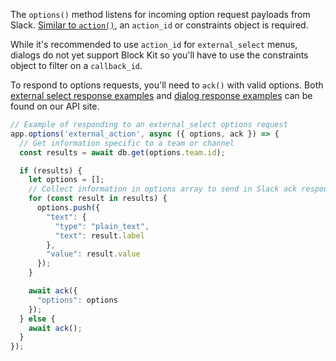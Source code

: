 The `options()` method listens for incoming option request payloads from Slack. [Similar to `action()`](#action-listening),
an `action_id` or constraints object is required.

While it's recommended to use `action_id` for `external_select` menus, dialogs do not yet support Block Kit so you'll have to 
use the constraints object to filter on a `callback_id`.

To respond to options requests, you'll need to `ack()` with valid options. Both [external select response examples](https://api.slack.com/reference/messaging/block-elements#external-select) and [dialog response examples](https://api.slack.com/dialogs#dynamic_select_elements_external) can be found on our API site.

```javascript
// Example of responding to an external_select options request
app.options('external_action', async ({ options, ack }) => {
  // Get information specific to a team or channel
  const results = await db.get(options.team.id);

  if (results) {
    let options = [];
    // Collect information in options array to send in Slack ack response
    for (const result in results) {
      options.push({
        "text": {
          "type": "plain_text",
          "text": result.label
        },
        "value": result.value
      });
    }

    await ack({
      "options": options
    });
  } else {
    await ack();
  }
});
```
